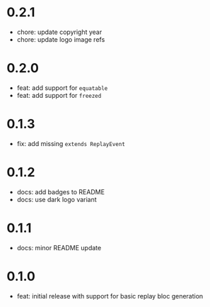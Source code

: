 # 0.2.1

- chore: update copyright year
- chore: update logo image refs

# 0.2.0

- feat: add support for `equatable`
- feat: add support for `freezed`

# 0.1.3

- fix: add missing `extends ReplayEvent`

# 0.1.2

- docs: add badges to README
- docs: use dark logo variant

# 0.1.1

- docs: minor README update

# 0.1.0

- feat: initial release with support for basic replay bloc generation
